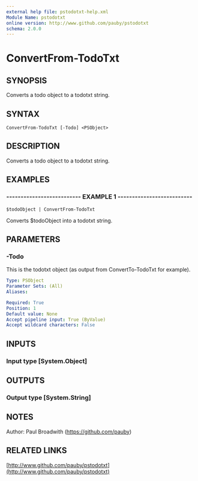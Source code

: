 ```yaml
---
external help file: pstodotxt-help.xml
Module Name: pstodotxt
online version: http://www.github.com/pauby/pstodotxt
schema: 2.0.0
---
```


# ConvertFrom-TodoTxt

## SYNOPSIS
Converts a todo object to a todotxt string.

## SYNTAX

```
ConvertFrom-TodoTxt [-Todo] <PSObject>
```

## DESCRIPTION
Converts a todo object to a todotxt string.

## EXAMPLES

### -------------------------- EXAMPLE 1 --------------------------
```
$todoObject | ConvertFrom-TodoTxt
```

Converts $todoObject into a todotxt string.

## PARAMETERS

### -Todo
This is the todotxt object (as output from ConvertTo-TodoTxt for example).

```yaml
Type: PSObject
Parameter Sets: (All)
Aliases: 

Required: True
Position: 1
Default value: None
Accept pipeline input: True (ByValue)
Accept wildcard characters: False
```

## INPUTS

### Input type [System.Object]

## OUTPUTS

### Output type [System.String]

## NOTES
Author: Paul Broadwith (https://github.com/pauby)

## RELATED LINKS

[http://www.github.com/pauby/pstodotxt](http://www.github.com/pauby/pstodotxt)

